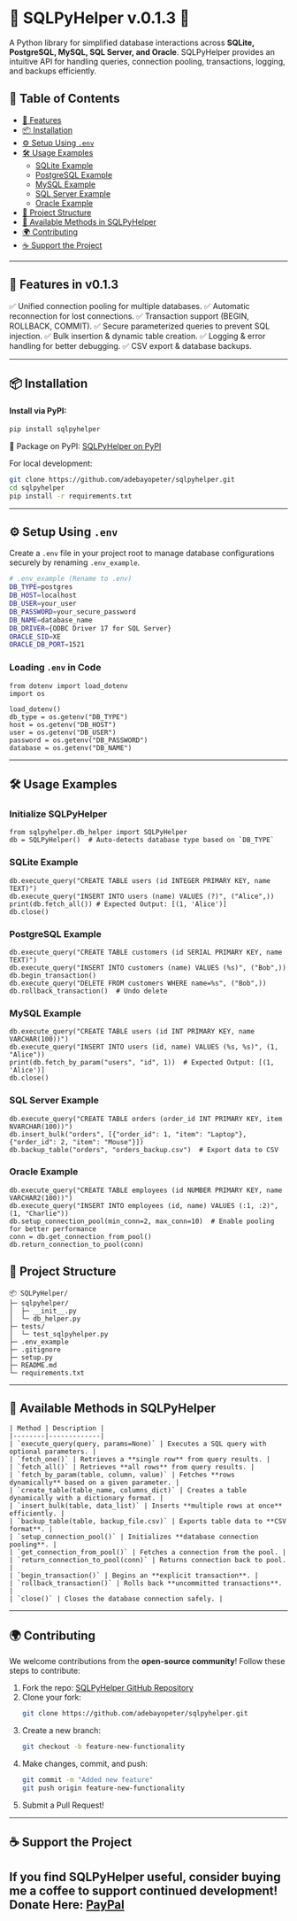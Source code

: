 # 📌 SQLPyHelper v.0.1.3 🚀

A Python library for simplified database interactions across **SQLite, PostgreSQL, MySQL, SQL Server, and Oracle**. SQLPyHelper provides an intuitive API for handling queries, connection pooling, transactions, logging, and backups efficiently.

## 📖 Table of Contents
- [🚀 Features](#-features)
- [📦 Installation](#-installation)
- [⚙️ Setup Using `.env`](#️-setup-using-env)
- [🛠 Usage Examples](#-usage-examples)
  - [SQLite Example](#sqlite-example)
  - [PostgreSQL Example](#postgresql-example)
  - [MySQL Example](#mysql-example)
  - [SQL Server Example](#sql-server-example)
  - [Oracle Example](#oracle-example)
- [📂 Project Structure](#-project-structure)
- [📌 Available Methods in SQLPyHelper](#-available-methods-in-sqlpyhelper)
- [🌍 Contributing](#-contributing)
- [☕ Support the Project](#-support-the-project)

---

## 🚀 Features in v0.1.3
✅ Unified connection pooling for multiple databases. 
✅ Automatic reconnection for lost connections. 
✅ Transaction support (BEGIN, ROLLBACK, COMMIT). 
✅ Secure parameterized queries to prevent SQL injection. 
✅ Bulk insertion & dynamic table creation. 
✅ Logging & error handling for better debugging. 
✅ CSV export & database backups.

---
## 📦 Installation
#### Install via PyPI:
```sh
pip install sqlpyhelper
```
📌 Package on PyPI: [SQLPyHelper on PyPI](https://pypi.org/project/SQLPyHelper/)

For local development:
```sh
git clone https://github.com/adebayopeter/sqlpyhelper.git
cd sqlpyhelper
pip install -r requirements.txt
```

---

## ⚙️ Setup Using `.env`
Create a `.env` file in your project root to manage database configurations securely by renaming `.env_example`.

```sh
# .env_example (Rename to .env)
DB_TYPE=postgres
DB_HOST=localhost
DB_USER=your_user
DB_PASSWORD=your_secure_password
DB_NAME=database_name
DB_DRIVER={ODBC Driver 17 for SQL Server}
ORACLE_SID=XE
ORACLE_DB_PORT=1521
```
### Loading `.env` in Code
```pycon
from dotenv import load_dotenv
import os

load_dotenv()
db_type = os.getenv("DB_TYPE")
host = os.getenv("DB_HOST")
user = os.getenv("DB_USER")
password = os.getenv("DB_PASSWORD")
database = os.getenv("DB_NAME")
```
---
## 🛠 Usage Examples
### Initialize SQLPyHelper
```pycon
from sqlpyhelper.db_helper import SQLPyHelper
db = SQLPyHelper()  # Auto-detects database type based on `DB_TYPE`
```
### SQLite Example
```pycon
db.execute_query("CREATE TABLE users (id INTEGER PRIMARY KEY, name TEXT)")
db.execute_query("INSERT INTO users (name) VALUES (?)", ("Alice",))
print(db.fetch_all()) # Expected Output: [(1, 'Alice')]
db.close()
```
### PostgreSQL Example
```pycon
db.execute_query("CREATE TABLE customers (id SERIAL PRIMARY KEY, name TEXT)")
db.execute_query("INSERT INTO customers (name) VALUES (%s)", ("Bob",))
db.begin_transaction()
db.execute_query("DELETE FROM customers WHERE name=%s", ("Bob",))
db.rollback_transaction()  # Undo delete
```
### MySQL Example
```pycon 
db.execute_query("CREATE TABLE users (id INT PRIMARY KEY, name VARCHAR(100))")
db.execute_query("INSERT INTO users (id, name) VALUES (%s, %s)", (1, "Alice"))
print(db.fetch_by_param("users", "id", 1))  # Expected Output: [(1, 'Alice')]
db.close()
```
### SQL Server Example
```pycon
db.execute_query("CREATE TABLE orders (order_id INT PRIMARY KEY, item NVARCHAR(100))")
db.insert_bulk("orders", [{"order_id": 1, "item": "Laptop"}, {"order_id": 2, "item": "Mouse"}])
db.backup_table("orders", "orders_backup.csv")  # Export data to CSV
```
### Oracle Example
```pycon
db.execute_query("CREATE TABLE employees (id NUMBER PRIMARY KEY, name VARCHAR2(100))")
db.execute_query("INSERT INTO employees (id, name) VALUES (:1, :2)", (1, "Charlie"))
db.setup_connection_pool(min_conn=2, max_conn=10)  # Enable pooling for better performance
conn = db.get_connection_from_pool()
db.return_connection_to_pool(conn)
```

## 📂 Project Structure
```
📦 SQLPyHelper/
├─ sqlpyhelper/
│  ├─ __init__.py
│  └─ db_helper.py
├─ tests/
│  └─ test_sqlpyhelper.py
├─ .env_example
├─ .gitignore
├─ setup.py
├─ README.md
└─ requirements.txt
```
---
## 📌 Available Methods in SQLPyHelper
```
| Method | Description |
|--------|-------------|
| `execute_query(query, params=None)` | Executes a SQL query with optional parameters. |
| `fetch_one()` | Retrieves a **single row** from query results. |
| `fetch_all()` | Retrieves **all rows** from query results. |
| `fetch_by_param(table, column, value)` | Fetches **rows dynamically** based on a given parameter. |
| `create_table(table_name, columns_dict)` | Creates a table dynamically with a dictionary format. |
| `insert_bulk(table, data_list)` | Inserts **multiple rows at once** efficiently. |
| `backup_table(table, backup_file.csv)` | Exports table data to **CSV format**. |
| `setup_connection_pool()` | Initializes **database connection pooling**. |
| `get_connection_from_pool()` | Fetches a connection from the pool. |
| `return_connection_to_pool(conn)` | Returns connection back to pool. |
| `begin_transaction()` | Begins an **explicit transaction**. |
| `rollback_transaction()` | Rolls back **uncommitted transactions**. |
| `close()` | Closes the database connection safely. |
```
---
## 🌍 Contributing
We welcome contributions from the **open-source community**! Follow these steps to contribute:

1. Fork the repo: [SQLPyHelper GitHub Repository](https://github.com/adebayopeter/sqlpyhelper)
2. Clone your fork:
   ```sh
   git clone https://github.com/adebayopeter/sqlpyhelper.git
   ```
3. Create a new branch:
   ```sh
   git checkout -b feature-new-functionality
   ```
4. Make changes, commit, and push:
   ```sh
   git commit -m "Added new feature"
   git push origin feature-new-functionality
   ```
5. Submit a Pull Request!

---
## ☕ Support the Project

If you find SQLPyHelper useful, consider buying me a coffee to support continued development! 
Donate Here: [PayPal](https://paypal.me/adebayopeter?country.x=GB&locale.x=en_GB)
---